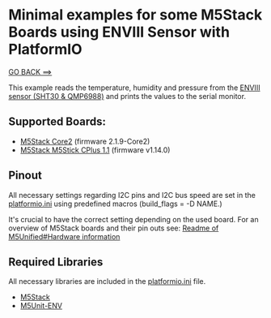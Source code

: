 # Minimal examples for some M5Stack Boards using ENVIII Sensor with PlatformIO

[GO BACK ==>](../README.md)

This example reads the temperature, humidity and pressure from the [ENVIII sensor (SHT30 & QMP6988)](https://docs.m5stack.com/en/unit/envIII) and prints the values to the serial monitor.


## Supported Boards:
- [M5Stack Core2](https://docs.m5stack.com/en/core/core2) (firmware 2.1.9-Core2)
- [M5Stack M5Stick CPlus 1.1](https://docs.m5stack.com/en/core/m5stickc_plus) (firmware v1.14.0)


## Pinout
All necessary settings regarding I2C pins and I2C bus speed are set in the [platformio.ini](platformio.ini) using predefined macros (build_flags = -D NAME.)

It's crucial to have the correct setting depending on the used board. For an overview of M5Stack boards and their pin outs see: [Readme of M5Unified#Hardware information](https://github.com/m5stack/M5Unified?tab=readme-ov-file#hardware-information)


## Required Libraries
All necessary libraries are included in the [platformio.ini](platformio.ini) file.
- [M5Stack](https://github.com/m5stack/m5stack)
- [M5Unit-ENV](https://github.com/m5stack/M5Unit-ENV)